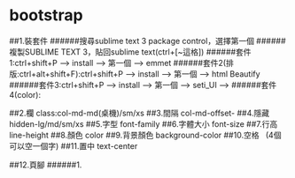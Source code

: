 # bootstrap
##1.裝套件
######搜尋sublime text 3 package control，選擇第一個
######複製SUBLIME TEXT 3，貼回sublime text(ctrl+[~這格])
######套件1:ctrl+shift+P --> install --> 第一個 --> emmet
######套件2(排版:ctrl+alt+shift+F):ctrl+shift+P --> install --> 第一個 --> html Beautify
######套件3:ctrl+shift+P --> install --> 第一個 --> seti_UI --> 
######套件4(color):

##2.欄 class:col-md-md(桌機)/sm/xs
##3.間隔 col-md-offset-
##4.隱藏 hidden-lg/md/sm/xs
##5.字型 font-family
##6.字體大小 font-size
##7.行高 line-height
##8.顏色 color
##9.背景顏色 background-color
##10.空格 &nbsp; (4個可以空一個字)
##11.置中 text-center

##12.頁腳
######1.
